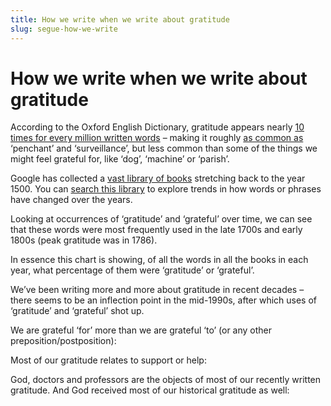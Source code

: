```yaml
---
title: How we write when we write about gratitude  
slug: segue-how-we-write  
---
```

<script>  
    import WideImage from "$components/WideImage.svelte";  
    import ngram_gratitude from "$lib/assets/ngram-gratitude.webp";  
    import ngram_grateful_for from "$lib/assets/ngram-grateful-for.webp";  
    import ngram_grateful_noun from "$lib/assets/ngram-grateful-noun.webp";  
    import ngram_grateful_god from "$lib/assets/ngram-grateful-god.webp";  
</script>

# How we write when we write about gratitude

According to the Oxford English Dictionary, gratitude appears nearly [10 times for every million written words](https://www.oed.com/dictionary/gratitude_n?tab=frequency) – making it roughly [as common as](https://www.oed.com/information/understanding-entries/frequency/) ‘penchant’ and ‘surveillance’, but less common than some of the things we might feel grateful for, like ‘dog’, ‘machine’ or ‘parish’.

Google has collected a [vast library of books](https://books.google.com/) stretching back to the year 1500\. You can [search this library](https://books.google.com/ngrams/info) to explore trends in how words or phrases have changed over the years.

Looking at occurrences of ‘gratitude’ and ‘grateful’ over time, we can see that these words were most frequently used in the late 1700s and early 1800s (peak gratitude was in 1786).

<WideImage src={ngram_gratitude} alt="Occurrences of ‘gratitude’ and ‘grateful’ over time" caption="Source: <a href='https://books.google.com/ngrams/graph?content=gratitude%2Bgrateful&year_start=1500&year_end=2022&case_insensitive=true&corpus=en&smoothing=3'>Google Books</a>" width=80 />

In essence this chart is showing, of all the words in all the books in each year, what percentage of them were ‘gratitude’ or ‘grateful’.

We’ve been writing more and more about gratitude in recent decades – there seems to be an inflection point in the mid-1990s, after which uses of ‘gratitude’ and ‘grateful’ shot up.

We are grateful ‘for’ more than we are grateful ‘to’ (or any other preposition/postposition):

<WideImage src={ngram_grateful_for} alt="We are grateful ‘for’ more than we are grateful ‘to’" caption="Source: <a href='https://books.google.com/ngrams/graph?content=grateful%3D%3E\*_ADP&year_start=1500&year_end=2022&case_insensitive=true&corpus=en&smoothing=3'>Google Books</a>" width=80 />

Most of our gratitude relates to support or help:

<WideImage src={ngram_grateful_noun} alt="Most of our gratitude relates to support or help" caption="Source: <a href='https://books.google.com/ngrams/graph?content=grateful%3D%3E\*_NOUN&year_start=1500&year_end=2022&case_insensitive=true&corpus=en&smoothing=3'>Google Books</a>" width=80 />

God, doctors and professors are the objects of most of our recently written gratitude. And God received most of our historical gratitude as well:

<WideImage src={ngram_grateful_god} alt="God, doctors and professors are the objects of most of our recently written gratitude" caption="Source: <a href='https://books.google.com/ngrams/graph?content=grateful%3D%3E\*_PROPN&year_start=1500&year_end=2022&corpus=en&smoothing=3&case_insensitive=true'>Google Books</a>" width=80 />

